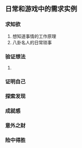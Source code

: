 ## 日常和游戏中的需求实例

### 求知欲

1. 想知道事情的工作原理
1. 八卦名人的日常琐事

### 验证想法

1. 

### 证明自己

### 探索发现

### 成就感

### 意外之财

### 险中得胜